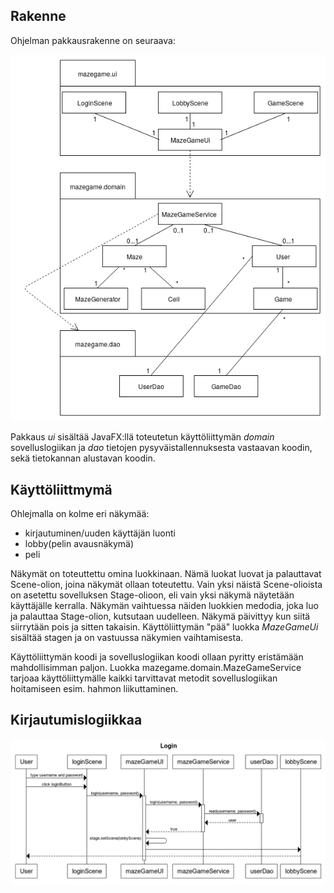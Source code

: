 ## Rakenne

Ohjelman pakkausrakenne on seuraava:

<img src="./kuvat/luokkakaavio.png">

Pakkaus _ui_ sisältää JavaFX:llä toteutetun käyttöliittymän _domain_ sovelluslogiikan ja _dao_ tietojen pysyväistallennuksesta vastaavan koodin, sekä tietokannan alustavan koodin.

## Käyttöliittmymä

Ohlejmalla on kolme eri näkymää:
- kirjautuminen/uuden käyttäjän luonti
- lobby(pelin avausnäkymä)
- peli

Näkymät on toteuttettu omina luokkinaan. Nämä luokat luovat ja palauttavat Scene-olion, joina näkymät ollaan toteutettu. Vain yksi näistä Scene-olioista on asetettu sovelluksen Stage-olioon, eli vain yksi näkymä näytetään käyttäjälle kerralla. Näkymän vaihtuessa näiden luokkien medodia, joka luo ja palauttaa Stage-olion, kutsutaan uudelleen. Näkymä päivittyy kun siitä siirrytään pois ja sitten takaisin. Käyttöliittymän "pää" luokka _MazeGameUi_ sisältää stagen ja on vastuussa näkymien vaihtamisesta.

Käyttöliittymän koodi ja sovelluslogiikan koodi ollaan pyritty eristämään mahdollisimman paljon. Luokka mazegame.domain.MazeGameService tarjoaa käyttöliittymälle kaikki tarvittavat metodit sovelluslogiikan hoitamiseen esim. hahmon liikuttaminen.



## Kirjautumislogiikkaa
<img src="./kuvat/loginSequence.png">
